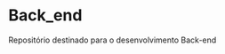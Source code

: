 ﻿# Back_end
Repositório destinado para o desenvolvimento Back-end


<!-- Last Deploy: 22/10/2025 18:53:35 -->